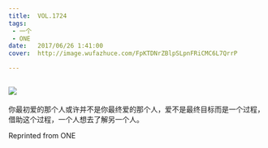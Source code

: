 ```yaml
---
title:	VOL.1724
tags:
 - 一个
 - ONE
date:	2017/06/26 1:41:00
cover:	http://image.wufazhuce.com/FpKTDNrZBlpSLpnFRiCMC6L7QrrP

---
```

![](http://image.wufazhuce.com/FpKTDNrZBlpSLpnFRiCMC6L7QrrP)
---

你最初爱的那个人或许并不是你最终爱的那个人，爱不是最终目标而是一个过程，借助这个过程，一个人想去了解另一个人。
 
Reprinted from ONE

